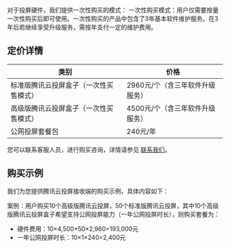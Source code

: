 
对于投屏硬件，我们提供一次性购买的模式：
一次性购买模式：用户仅需要按量一次性购买后即可使用。一次性购买的产品中包含了3年基本软件维护服务。在3年后若继续享受升级服务，需按年支付一定的维护费用。


## 定价详情

<table contenteditable="false">
    <thead>
        <tr><th>类别</th><th>价格</th></tr>
    </thead>
    <tbody>
        <tr><td>标准版腾讯云投屏盒子（一次性买售模式）</td><td>2960元/个（含三年软件升级服务）</tr>
        <tr><td>高级版腾讯云投屏盒子（一次性买售模式）</td><td>4500元/个（含三年软件升级服务）</tr>
        <tr><td>公网投屏套餐包</td><td>240元/年</td></tr>
    </tbody>
</table>


您可以联系客服人员，进行购买咨询，详情请参见 [联系我们](https://cloud.tencent.com/about/connect)。



## 购买示例
我们为您提供腾讯云投屏接收端的购买示例，具体内容如下：

案例：用户购买10个高级版腾讯云投屏，50个标准版腾讯云投屏，其中10个高级版腾讯云投屏盒子希望支持公网投屏能力（一年公网投屏时长），则购买套餐为：

- 硬件费用：10×4,500+50×2,960=193,000元
- 一年公网投屏时长：10×1×240=2,400元
